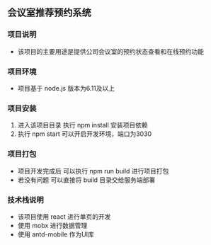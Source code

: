 ## 会议室推荐预约系统 

### 项目说明
 * 该项目的主要用途是提供公司会议室的预约状态查看和在线预约功能 

### 项目环境
 * 项目基于 node.js 版本为6.11及以上

### 项目安装
 1. 进入该项目目录 执行 npm install 安装项目依赖
 2. 执行 npm start 可以开启开发环境，端口为3030

### 项目打包
 * 项目开发完成后 可以执行 npm run build 进行项目打包
 * 若没有问题 可以直接将 build 目录交给服务端部署

### 技术栈说明
 * 该项目使用 react 进行单页的开发
 * 使用 mobx 进行数据管理
 * 使用 antd-mobile 作为UI库